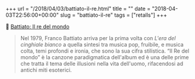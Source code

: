 +++
url = "/2018/04/03/battiato-il-re.html"
title = ""
date = "2018-04-03T22:56:00+00:00"
slug = "battiato-il-re"
tags = ["retalls"]
+++

📎 [Battiato: Il re del mondo](http://www.musicaememoria.com/Battiato-ReMondo.htm)

> Nel 1979, Franco Battiato arriva per la prima volta con *L'era del cinghiale bianco* a quella sintesi tra musica pop, fruibile, e musica colta, temi profondi e ironia, che sono la sua cifra stilistica. “Il Re del mondo” è la canzone paradigmatica dell'album ed è una delle prime che tratta il tema delle illusioni nella vita dell'uomo, rifacendosi ad antichi miti esoterici.

